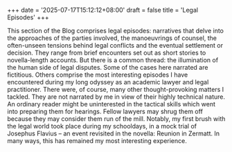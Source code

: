 +++
date = '2025-07-17T15:12:12+08:00'
draft = false
title = 'Legal Episodes'
+++

This section of the Blog comprises legal episodes: narratives that delve into the approaches of the parties involved, the manoeuvrings of counsel, the often-unseen tensions behind legal conflicts and the eventual settlement or decision. They range from brief encounters set out as short stories to novella-length accounts. But there is a common thread: the   illumination of the human side of legal disputes.
Some of the cases here narrated are fictitious. Others comprise the most  interesting episodes I have encountered during my long odyssey as an academic lawyer and  legal practitioner. There were, of course, many other thought-provoking matters I tackled. They are not narrated by me in view of their highly technical nature. An ordinary reader might be uninterested in the tactical skills which went into preparing them for hearings. Fellow lawyers may shrug them off because they may consider them run of the mill.
Notably, my first brush with the legal world took place during my schooldays, in a mock trial of  Josephus Flavius – an event  revisited in the novella: Reunion in Zermatt. In many ways, this has remained my most interesting experience.
